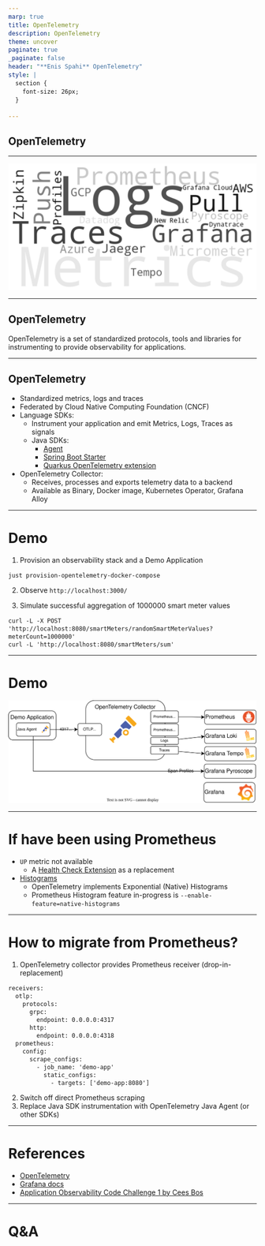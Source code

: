 ```yaml
---
marp: true
title: OpenTelemetry
description: OpenTelemetry
theme: uncover
paginate: true
_paginate: false
header: "**Enis Spahi** OpenTelemetry"
style: |
  section {
    font-size: 26px;
  }

---
```


## OpenTelemetry

---

![bg center 90%](docs/observability_without_otlp.png)

---

## OpenTelemetry

OpenTelemetry is a set of standardized protocols, tools and libraries for instrumenting to provide observability for applications.

---

## OpenTelemetry

* Standardized metrics, logs and traces
* Federated by Cloud Native Computing Foundation (CNCF)
* Language SDKs:
  * Instrument your application and emit Metrics, Logs, Traces as signals
  * Java SDKs:
    * [Agent](https://github.com/open-telemetry/opentelemetry-java-instrumentation)
    * [Spring Boot Starter](https://opentelemetry.io/docs/zero-code/java/spring-boot-starter/)
    * [Quarkus OpenTelemetry extension](https://quarkus.io/guides/opentelemetry)
* OpenTelemetry Collector:
  * Receives, processes and exports telemetry data to a backend
  * Available as Binary, Docker image, Kubernetes Operator, Grafana Alloy

---

# Demo

1. Provision an observability stack and a Demo Application
```
just provision-opentelemetry-docker-compose
```

2. Observe `http://localhost:3000/`

3. Simulate successful aggregation of 1000000 smart meter values
```
curl -L -X POST 'http://localhost:8080/smartMeters/randomSmartMeterValues?meterCount=1000000'
curl -L 'http://localhost:8080/smartMeters/sum'
```

---

# Demo

![width:800px](docs/OpenTelemetry.drawio.svg)

---

# If have been using Prometheus

- `UP` metric not available
  - A [Health Check Extension](https://github.com/open-telemetry/opentelemetry-collector-contrib/blob/main/extension/healthcheckv2extension/README.md) as a replacement
- [Histograms](https://opentelemetry.io/docs/specs/otel/compatibility/prometheus_and_openmetrics/)
  - OpenTelemetry implements Exponential (Native) Histograms
  - Prometheus Histogram feature in-progress is `--enable-feature=native-histograms`

---

# How to migrate from Prometheus?

1. OpenTelemetry collector provides Prometheus receiver (drop-in-replacement) 
```
receivers:
  otlp:
    protocols:
      grpc:
        endpoint: 0.0.0.0:4317
      http:
        endpoint: 0.0.0.0:4318
  prometheus:
    config:
      scrape_configs:
        - job_name: 'demo-app'
          static_configs:
            - targets: ['demo-app:8080']
```
2. Switch off direct Prometheus scraping
3. Replace Java SDK instrumentation with OpenTelemetry Java Agent (or other SDKs)

---

# References

- [OpenTelemetry](https://opentelemetry.io/docs/)
- [Grafana docs](https://grafana.com/docs/)
- [Application Observability Code Challenge 1 by Cees Bos](https://openvalue.blog/posts/2025/01/17/aocc-challenge-01/)

---

# Q&A